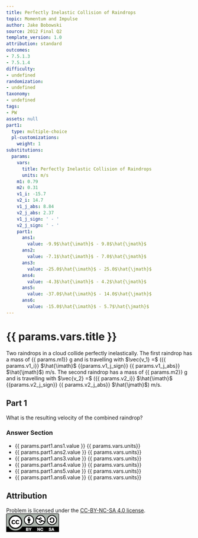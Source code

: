 ```yaml
---
title: Perfectly Inelastic Collision of Raindrops
topic: Momentum and Impulse
author: Jake Bobowski
source: 2012 Final Q2
template_version: 1.0
attribution: standard
outcomes:
- 7.5.1.3
- 7.5.1.4
difficulty:
- undefined
randomization:
- undefined
taxonomy:
- undefined
tags:
- PW
assets: null
part1:
  type: multiple-choice
  pl-customizations:
    weight: 1
substitutions:
  params:
    vars:
      title: Perfectly Inelastic Collision of Raindrops
      units: m/s
    m1: 0.79
    m2: 0.31
    v1_i: -15.7
    v2_i: 14.7
    v1_j_abs: 8.84
    v2_j_abs: 2.37
    v1_j_sign: ' - '
    v2_j_sign: ' - '
    part1:
      ans1:
        value: -9.9$\hat{\imath}$ - 9.8$\hat{\jmath}$
      ans2:
        value: -7.1$\hat{\imath}$ - 7.0$\hat{\jmath}$
      ans3:
        value: -25.0$\hat{\imath}$ - 25.0$\hat{\jmath}$
      ans4:
        value: -4.3$\hat{\imath}$ - 4.2$\hat{\jmath}$
      ans5:
        value: -37.0$\hat{\imath}$ - 14.0$\hat{\jmath}$
      ans6:
        value: -15.0$\hat{\imath}$ - 5.7$\hat{\jmath}$
---
```

# {{ params.vars.title }}
Two raindrops in a cloud collide perfectly inelastically. The first raindrop has a mass of {{ params.m1}} g and is travelling with $\vec{v_1} =$ ({{ params.v1_i}} $\hat{\imath}$ {{params.v1_j_sign}} {{ params.v1_j_abs}} $\hat{\jmath}$) m/s.
The second raindrop has a mass of {{ params.m2}} g and is travelling with $\vec{v_2} =$ ({{ params.v2_i}} $\hat{\imath}$ {{params.v2_j_sign}} {{ params.v2_j_abs}} $\hat{\jmath}$) m/s.

## Part 1

What is the resulting velocity of the combined raindrop?

### Answer Section

- {{ params.part1.ans1.value }} {{ params.vars.units}}
- {{ params.part1.ans2.value }} {{ params.vars.units}}
- {{ params.part1.ans3.value }} {{ params.vars.units}}
- {{ params.part1.ans4.value }} {{ params.vars.units}}
- {{ params.part1.ans5.value }} {{ params.vars.units}}
- {{ params.part1.ans6.value }} {{ params.vars.units}}

## Attribution

Problem is licensed under the [CC-BY-NC-SA 4.0 license](https://creativecommons.org/licenses/by-nc-sa/4.0/).<br> ![The Creative Commons 4.0 license requiring attribution-BY, non-commercial-NC, and share-alike-SA license.](https://raw.githubusercontent.com/firasm/bits/master/by-nc-sa.png)
